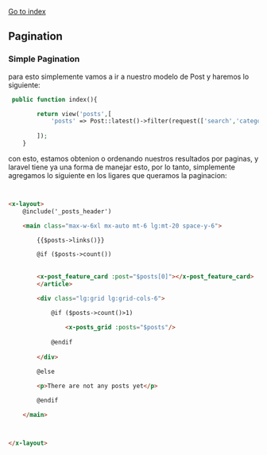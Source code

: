 [Go to index](../README.md)

## Pagination

### Simple Pagination


para esto simplemente vamos a ir a nuestro modelo de Post y haremos lo siguiente:

```php
 public function index(){

        return view('posts',[
            'posts' => Post::latest()->filter(request(['search','category','author']))->paginate(6)->withQueryString() ,
            
        ]);
    }

```

con esto, estamos obtenion o ordenando nuestros resultados por paginas, y laravel tiene ya una forma de  manejar esto, por lo tanto, simplemente agregamos lo siguiente
en los ligares que queramos la paginacion:

```html


<x-layout>
    @include('_posts_header')

    <main class="max-w-6xl mx-auto mt-6 lg:mt-20 space-y-6">

        {{$posts->links()}}

        @if ($posts->count())
            
        
        <x-post_feature_card :post="$posts[0]"></x-post_feature_card>
        </article>

        <div class="lg:grid lg:grid-cols-6">

            @if ($posts->count()>1)
                            
                <x-posts_grid :posts="$posts"/>
               
            @endif
            
        </div>

        @else

        <p>There are not any posts yet</p>

        @endif
        
    </main>



</x-layout>

``` 